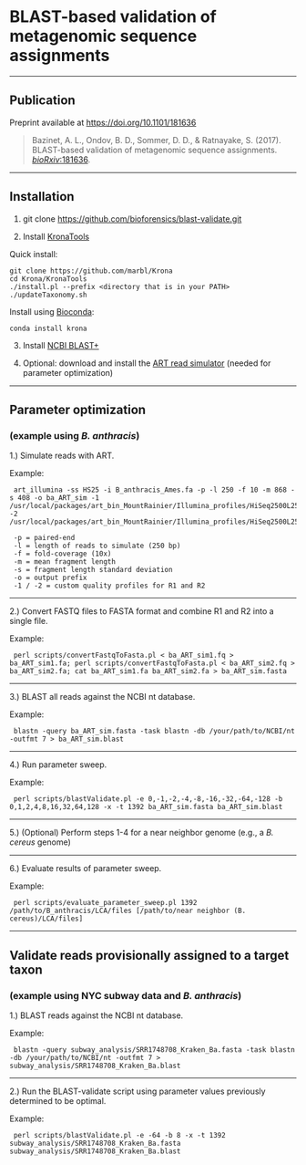# BLAST-based validation of metagenomic sequence assignments

----
## Publication

Preprint available at <https://doi.org/10.1101/181636>

> Bazinet, A. L., Ondov, B. D., Sommer, D. D., & Ratnayake, S. (2017). BLAST-based validation of metagenomic sequence assignments. [_bioRxiv_:181636](https://doi.org/10.1101/181636).


----
## Installation
1. git clone https://github.com/bioforensics/blast-validate.git

2. Install [KronaTools](https://github.com/marbl/KronaTools)

Quick install:
```
git clone https://github.com/marbl/Krona
cd Krona/KronaTools
./install.pl --prefix <directory that is in your PATH>
./updateTaxonomy.sh
```
Install using [Bioconda](https://bioconda.github.io/):
```
conda install krona
```

3. Install [NCBI BLAST+](https://ftp.ncbi.nlm.nih.gov/blast/executables/blast+/LATEST/)

4. Optional: download and install the [ART read simulator](https://omictools.com/art-tool) (needed for parameter optimization)


----
## Parameter optimization
### (example using *B. anthracis*)

1.) Simulate reads with ART.

Example:

     art_illumina -ss HS25 -i B_anthracis_Ames.fa -p -l 250 -f 10 -m 868 -s 408 -o ba_ART_sim -1 /usr/local/packages/art_bin_MountRainier/Illumina_profiles/HiSeq2500L250R1.txt -2 /usr/local/packages/art_bin_MountRainier/Illumina_profiles/HiSeq2500L250R2.txt

     -p = paired-end  
     -l = length of reads to simulate (250 bp)  
     -f = fold-coverage (10x)  
     -m = mean fragment length  
     -s = fragment length standard deviation  
     -o = output prefix  
     -1 / -2 = custom quality profiles for R1 and R2

**************************************************

2.) Convert FASTQ files to FASTA format and combine R1 and R2 into a single file.

Example:

     perl scripts/convertFastqToFasta.pl < ba_ART_sim1.fq > ba_ART_sim1.fa; perl scripts/convertFastqToFasta.pl < ba_ART_sim2.fq > ba_ART_sim2.fa; cat ba_ART_sim1.fa ba_ART_sim2.fa > ba_ART_sim.fasta

**************************************************

3.) BLAST all reads against the NCBI nt database.

Example:

     blastn -query ba_ART_sim.fasta -task blastn -db /your/path/to/NCBI/nt -outfmt 7 > ba_ART_sim.blast

**************************************************

4.) Run parameter sweep.

Example:

     perl scripts/blastValidate.pl -e 0,-1,-2,-4,-8,-16,-32,-64,-128 -b 0,1,2,4,8,16,32,64,128 -x -t 1392 ba_ART_sim.fasta ba_ART_sim.blast

**************************************************

5.) (Optional) Perform steps 1-4 for a near neighbor genome (e.g., a *B. cereus* genome)

**************************************************

6.) Evaluate results of parameter sweep.

Example:

     perl scripts/evaluate_parameter_sweep.pl 1392 /path/to/B_anthracis/LCA/files [/path/to/near neighbor (B. cereus)/LCA/files]


----
## Validate reads provisionally assigned to a target taxon
### (example using NYC subway data and *B. anthracis*)

1.) BLAST reads against the NCBI nt database.

Example:

     blastn -query subway_analysis/SRR1748708_Kraken_Ba.fasta -task blastn -db /your/path/to/NCBI/nt -outfmt 7 > subway_analysis/SRR1748708_Kraken_Ba.blast

**************************************************

2.) Run the BLAST-validate script using parameter values previously determined to be optimal.

Example:

     perl scripts/blastValidate.pl -e -64 -b 8 -x -t 1392 subway_analysis/SRR1748708_Kraken_Ba.fasta subway_analysis/SRR1748708_Kraken_Ba.blast
